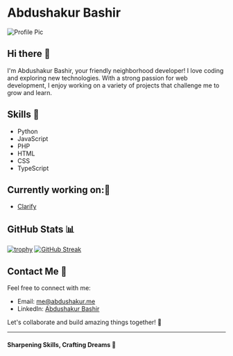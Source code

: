 # Abdushakur Bashir

![Profile Pic](https://avatars.githubusercontent.com/u/55839138?v=4)

## Hi there 👋
I'm Abdushakur Bashir, your friendly neighborhood developer! I love coding and exploring new technologies. With a strong passion for web development, I enjoy working on a variety of projects that challenge me to grow and learn.

## Skills 🚀
- Python
- JavaScript
- PHP
- HTML
- CSS
- TypeScript

## Currently working on:🌟
- [Clarify](https://github.com/abdushakurob/clarify)


## GitHub Stats 📊
<!--- [![Github Stats](https://github-readme-stats.vercel.app/api?username=abdushakurob)](https://github.com/abdushakurob) -->
<!-- [![Top Langs](https://github-readme-stats.vercel.app/api/top-langs/?username=abdushakurob)](https://github.com/abdushakurob) -->
[![trophy](https://github-profile-trophy.vercel.app/?username=abdushakurob)](https://github.com/abdushakurob)
[![GitHub Streak](https://streak-stats.demolab.com/?user=abdushakurob)](https://git.io/streak-stats)

## Contact Me 📧
Feel free to connect with me:
- Email: me@abdushakur.me
- LinkedIn: [Abdushakur Bashir](https://www.linkedin.com/in/abdushakurob)

Let's collaborate and build amazing things together! 🌟

----------

#### Sharpening Skills, Crafting Dreams 🌈
